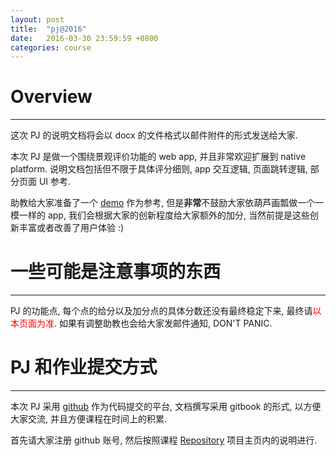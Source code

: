 ```yaml
---
layout: post
title:  "pj@2016"
date:   2016-03-30 23:59:59 +0800
categories: course
---
```


# Overview
---

这次 PJ 的说明文档将会以 docx 的文件格式以邮件附件的形式发送给大家.

本次 PJ 是做一个围绕景观评价功能的 web app, 并且非常欢迎扩展到 native platform. 说明文档包括但不限于具体评分细则, app 交互逻辑, 页面跳转逻辑, 部分页面 UI 参考.

助教给大家准备了一个 [demo](http://adwebfdu-org.github.io/demo2016/) 作为参考, 但是**非常**不鼓励大家依葫芦画瓢做一个一模一样的 app, 我们会根据大家的创新程度给大家额外的加分, 当然前提是这些创新丰富或者改善了用户体验 :)


# 一些可能是注意事项的东西
---

PJ 的功能点, 每个点的给分以及加分点的具体分数还没有最终稳定下来, 最终请<span style="color:red">以本页面为准</span>. 如果有调整助教也会给大家发邮件通知, DON'T PANIC.


# PJ 和作业提交方式
---

本次 PJ 采用 [github](https://github.com) 作为代码提交的平台, 文档撰写采用 gitbook 的形式, 以方便大家交流, 并且方便课程在时间上的积累.

首先请大家注册 github 账号, 然后按照课程 [Repository](https://github.com/adwebfdu-org/course2016) 项目主页内的说明进行.